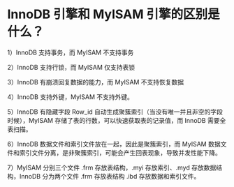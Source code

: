 # InnoDB 引擎和 MyISAM 引擎的区别是什么？

1）InnoDB 支持事务，而 MyISAM 不支持事务

2）InnoDB 支持行锁，而 MyISAM 仅支持表锁

3）InnoDB 有崩溃回复数据的能力，而 MyISAM 不支持恢复数据

4）InnoDB 支持外键，MyISAM 不支持外键。

5）InnoDB 有隐藏字段 Row_id 自动生成聚簇索引（当没有唯一并且非空的字段时候），MyISAM 存储了表的行数，可以快速获取表的记录值，而 InnoDB 需要全表扫描。

6）InnoDB 数据文件和索引文件放在一起，因此是聚簇索引，而 MyISAM 数据文件和索引文件分离，是非聚簇索引，可能会产生回表现象，导致并发性能下降。

7）MyISAM 分别三个文件 .frm 存放表结构，.myi 存放索引、.myd 存放数据结构，InnoDB 分为两个文件 .frm 存放表结构 .ibd 存放数据和索引文件。